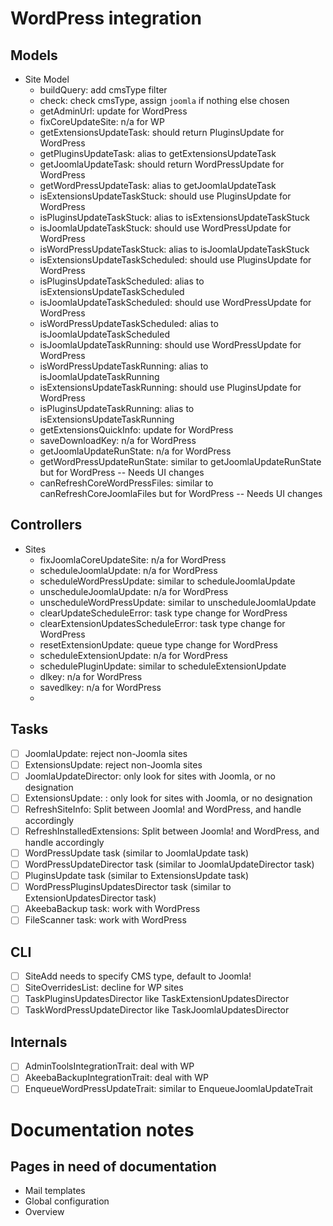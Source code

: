 # WordPress integration

## Models
* Site Model
  * buildQuery: add cmsType filter
  * check: check cmsType, assign `joomla` if nothing else chosen
  * getAdminUrl: update for WordPress
  * fixCoreUpdateSite: n/a for WP
  * getExtensionsUpdateTask: should return PluginsUpdate for WordPress
  * getPluginsUpdateTask: alias to getExtensionsUpdateTask 
  * getJoomlaUpdateTask: should return WordPressUpdate for WordPress
  * getWordPressUpdateTask: alias to getJoomlaUpdateTask
  * isExtensionsUpdateTaskStuck: should use PluginsUpdate for WordPress
  * isPluginsUpdateTaskStuck: alias to isExtensionsUpdateTaskStuck
  * isJoomlaUpdateTaskStuck: should use WordPressUpdate for WordPress
  * isWordPressUpdateTaskStuck: alias to isJoomlaUpdateTaskStuck
  * isExtensionsUpdateTaskScheduled: should use PluginsUpdate for WordPress
  * isPluginsUpdateTaskScheduled: alias to isExtensionsUpdateTaskScheduled
  * isJoomlaUpdateTaskScheduled: should use WordPressUpdate for WordPress
  * isWordPressUpdateTaskScheduled: alias to isJoomlaUpdateTaskScheduled
  * isJoomlaUpdateTaskRunning: should use WordPressUpdate for WordPress
  * isWordPressUpdateTaskRunning: alias to isJoomlaUpdateTaskRunning
  * isExtensionsUpdateTaskRunning: should use PluginsUpdate for WordPress
  * isPluginsUpdateTaskRunning: alias to isExtensionsUpdateTaskRunning
  * getExtensionsQuickInfo: update for WordPress
  * saveDownloadKey: n/a for WordPress
  * getJoomlaUpdateRunState: n/a for WordPress
  * getWordPressUpdateRunState: similar to getJoomlaUpdateRunState but for WordPress -- Needs UI changes
  * canRefreshCoreWordPressFiles: similar to canRefreshCoreJoomlaFiles but for WordPress -- Needs UI changes

## Controllers
* Sites
  * fixJoomlaCoreUpdateSite: n/a for WordPress
  * scheduleJoomlaUpdate: n/a for WordPress
  * scheduleWordPressUpdate: similar to scheduleJoomlaUpdate
  * unscheduleJoomlaUpdate: n/a for WordPress
  * unscheduleWordPressUpdate: similar to unscheduleJoomlaUpdate
  * clearUpdateScheduleError: task type change for WordPress
  * clearExtensionUpdatesScheduleError: task type change for WordPress
  * resetExtensionUpdate: queue type change for WordPress
  * scheduleExtensionUpdate: n/a for WordPress
  * schedulePluginUpdate: similar to scheduleExtensionUpdate
  * dlkey: n/a for WordPress
  * savedlkey: n/a for WordPress
  * 

## Tasks

* [ ] JoomlaUpdate: reject non-Joomla sites
* [ ] ExtensionsUpdate: reject non-Joomla sites
* [ ] JoomlaUpdateDirector: only look for sites with Joomla, or no designation
* [ ] ExtensionsUpdate: : only look for sites with Joomla, or no designation
* [ ] RefreshSiteInfo: Split between Joomla! and WordPress, and handle accordingly
* [ ] RefreshInstalledExtensions: Split between Joomla! and WordPress, and handle accordingly
* [ ] WordPressUpdate task (similar to JoomlaUpdate task)
* [ ] WordPressUpdateDirector task (similar to JoomlaUpdateDirector task)
* [ ] PluginsUpdate task (similar to ExtensionsUpdate task)
* [ ] WordPressPluginsUpdatesDirector task (similar to ExtensionUpdatesDirector task)
* [ ] AkeebaBackup task: work with WordPress
* [ ] FileScanner task: work with WordPress

## CLI

* [ ] SiteAdd needs to specify CMS type, default to Joomla!
* [ ] SiteOverridesList: decline for WP sites
* [ ] TaskPluginsUpdatesDirector like TaskExtensionUpdatesDirector
* [ ] TaskWordPressUpdateDirector like TaskJoomlaUpdatesDirector

## Internals

* [ ] AdminToolsIntegrationTrait: deal with WP
* [ ] AkeebaBackupIntegrationTrait: deal with WP
* [ ] EnqueueWordPressUpdateTrait: similar to EnqueueJoomlaUpdateTrait

# Documentation notes

## Pages in need of documentation

* Mail templates
* Global configuration
* Overview
